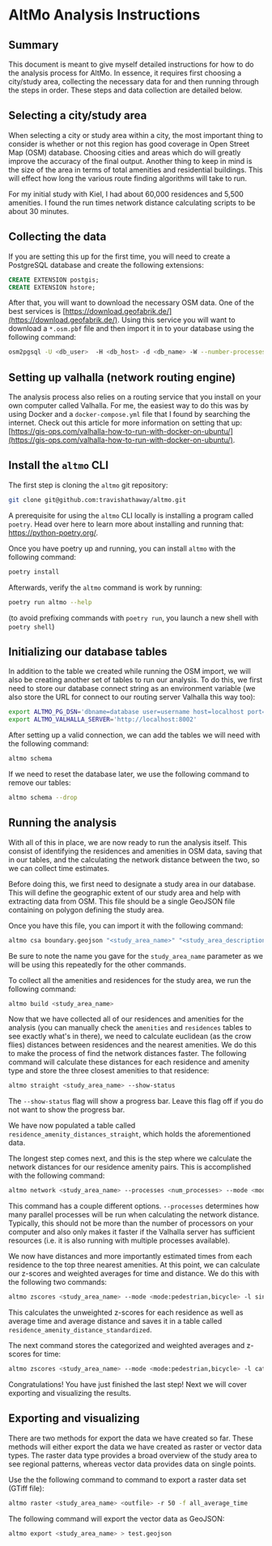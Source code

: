 # AltMo Analysis Instructions

## Summary

This document is meant to give myself detailed instructions for how to do the analysis process for AltMo. In essence, 
it requires first choosing a city/study area, collecting the necessary data for and then running through the steps in 
order. These steps and data collection are detailed below.

## Selecting a city/study area

When selecting a city or study area within a city, the most important thing to consider is whether or not this region 
has good coverage in Open Street Map (OSM) database. Choosing cities and areas which do will greatly improve the 
accuracy of the final output. Another thing to keep in mind is the size of the area in terms of total amenities and 
residential buildings. This will effect how long the various route finding algorithms will take to run.

For my initial study with Kiel, I had about 60,000 residences and 5,500 amenities. I found the run times network
distance calculating scripts to be about 30 minutes.

## Collecting the data

If you are setting this up for the first time, you will need to create a PostgreSQL database and create the following
extensions:

```sql
CREATE EXTENSION postgis;
CREATE EXTENSION hstore;
```

After that, you will want to download the necessary OSM data. One of the best services is 
[https://download.geofabrik.de/](https://download.geofabrik.de/). Using this service you will want to download a 
`*.osm.pbf` file and then import it in to your database using the following command:

```bash
osm2pgsql -U <db_user>  -H <db_host> -d <db_name> -W --number-processes <num_cores> --hstore <osm_pbf_data_file>
```

## Setting up valhalla (network routing engine)

The analysis process also relies on a routing service that you install on your own computer called Valhalla. For me,
the easiest way to do this was by using Docker and a `docker-compose.yml` file that I found by searching the internet.
Check out this article for more information on setting that up: 
[https://gis-ops.com/valhalla-how-to-run-with-docker-on-ubuntu/](https://gis-ops.com/valhalla-how-to-run-with-docker-on-ubuntu/).

## Install the `altmo` CLI

The first step is cloning the `altmo` git repository:

```bash
git clone git@github.com:travishathaway/altmo.git 
```

A prerequisite for using the `altmo` CLI locally is installing a program called `poetry`. Head over here to learn more 
about installing and running that: https://python-poetry.org/.

Once you have poetry up and running, you can install `altmo` with the following command:

```bash
poetry install
```

Afterwards, verify the `altmo` command is work by running:

```bash
poetry run altmo --help
```

(to avoid prefixing commands with `poetry run`, you launch a new shell with `poetry shell`)

## Initializing our database tables

In addition to the table we created while running the OSM import, we will also be creating another set of tables to run
our analysis. To do this, we first need to store our database connect string as an environment variable (we also store
the URL for connect to our routing server Valhalla this way too):

```bash
export ALTMO_PG_DSN='dbname=database user=username host=localhost port=5432 password=password'
export ALTMO_VALHALLA_SERVER='http://localhost:8002'
```

After setting up a valid connection, we can add the tables we will need with the following command:

```bash
altmo schema
```

If we need to reset the database later, we use the following command to remove our tables:

```bash
altmo schema --drop
```

## Running the analysis

With all of this in place, we are now ready to run the analysis itself. This consist of identifying the residences and
amenities in OSM data, saving that in our tables, and the calculating the network distance between the two, so we can
collect time estimates.

Before doing this, we first need to designate a study area in our database. This will define the geographic extent of
our study area and help with extracting data from OSM. This file should be a single GeoJSON file containing on polygon
defining the study area.

Once you have this file, you can import it with the following command:

```bash
altmo csa boundary.geojson "<study_area_name>" "<study_area_description>"
```

Be sure to note the name you gave for the `study_area_name` parameter as we will be using this repeatedly for the other
commands.

To collect all the amenities and residences for the study area, we run the following command:

```bash
altmo build <study_area_name>
```

Now that we have collected all of our residences and amenities for the analysis (you can manually check the `amenities`
and `residences` tables to see exactly what's in there), we need to calculate euclidean (as the crow flies) distances
between residences and the nearest amenities. We do this to make the process of find the network distances faster.
The following command will calculate these distances for each residence and amenity type and store the three closest
amenities to that residence:

```bash
altmo straight <study_area_name> --show-status
```

The `--show-status` flag will show a progress bar. Leave this flag off if you do not want to show the progress bar.

We have now populated a table called `residence_amenity_distances_straight`, which holds the aforementioned data.

The longest step comes next, and this is the step where we calculate the network distances for our residence amenity
pairs. This is accomplished with the following command:

```bash
altmo network <study_area_name> --processes <num_processes> --mode <mode:pedestrian,bicycle>
```

This command has a couple different options. `--processes` determines how many parallel processes will be run
when calculating the network distance. Typically, this should not be more than the number of processors on your
computer and also only makes it faster if the Valhalla server has sufficient resources (i.e. it is also  running with 
multiple processes available).

We now have distances and more importantly estimated times from each residence to the top three nearest amenities.
At this point, we can calculate our z-scores and weighted averages for time and distance. We do this with the following
two commands:

```bash
altmo zscores <study_area_name> --mode <mode:pedestrian,bicycle> -l single
```

This calculates the unweighted z-scores for each residence as well as average time and average distance and saves it in
a table called `residence_amenity_distance_standardized`.

The next command stores the categorized and weighted averages and z-scores for time:

```bash
altmo zscores <study_area_name> --mode <mode:pedestrian,bicycle> -l category
```

Congratulations! You have just finished the last step! Next we will cover exporting and visualizing the results.

## Exporting and visualizing

There are two methods for export the data we have created so far. These methods will either export the data we have
created as raster or vector data types. The raster data type provides a broad overview of the study area
to see regional patterns, whereas vector data provides data on single points.

Use the the following command to command to export a raster data set (GTiff file):

```bash
altmo raster <study_area_name> <outfile> -r 50 -f all_average_time
```

The following command will export the vector data as GeoJSON:

```bash
altmo export <study_area_name> > test.geojson
```